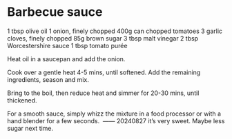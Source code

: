 # Barbecue sauce

1 tbsp olive oil
1 onion, finely chopped 
400g can chopped tomatoes 
3 garlic cloves, finely chopped 
85g brown sugar 
3 tbsp malt vinegar
2 tbsp Worcestershire sauce 
1 tbsp tomato purée

Heat oil in a saucepan and add the onion.

Cook over a gentle heat 4-5 mins, until softened. Add the remaining ingredients, season and mix.

Bring to the boil, then reduce heat and simmer for 20-30 mins, until thickened.

For a smooth sauce, simply whizz the mixture in a food processor or with a hand blender for a few seconds. 
——
20240827 it’s very sweet. Maybe less sugar next time.


